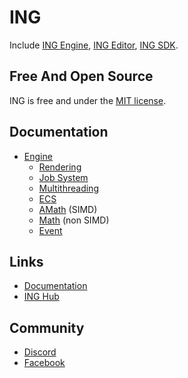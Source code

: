 # ING #
Include [ING Engine](https://github.com/INGTechnologies/ING/blob/main/Documentation/Engine/Engine.md), [ING Editor](https://github.com/INGTechnologies/ING/blob/main/Documentation/Editor/Editor.md), [ING SDK](https://github.com/INGTechnologies/ING/blob/main/Documentation/SDK/SDK.md).


## Free And Open Source ##
ING is free and under the [MIT license](https://github.com/INGTechnologies/ING/blob/main/LICENSE).


## Documentation ##
+ [Engine](https://github.com/INGTechnologies/ING/blob/main/Documentation/Engine/Engine.md)
  - [Rendering](https://github.com/INGTechnologies/ING/blob/main/Documentation/Engine/Rendering/Rendering.md)
  - [Job System](https://github.com/INGTechnologies/ING/blob/main/Documentation/Engine/JobSystem/JobSystem.md)
  - [Multithreading](https://github.com/INGTechnologies/ING/blob/main/Documentation/Engine/Multithreading/Multithreading.md)
  - [ECS](https://github.com/INGTechnologies/ING/blob/main/Documentation/Engine/ECS/ECS.md)
  - [AMath](https://github.com/INGTechnologies/ING/blob/main/Documentation/Engine/AMath/AMath.md) (SIMD)
  - [Math](https://github.com/INGTechnologies/ING/blob/main/Documentation/Engine/Math/Math.md) (non SIMD)
  - [Event](https://github.com/INGTechnologies/ING/blob/main/Documentation/Engine/Event/Event.md)


## Links ##
+ [Documentation](https://github.com/INGTechnologies/ING/tree/main/Documentation)
+ [ING Hub](https://github.com/INGTechnologies/INGHub)


## Community
+ [Discord](https://discord.gg/5BYVT6QJkf)
+ [Facebook](https://www.facebook.com/groups/654915242378688)
